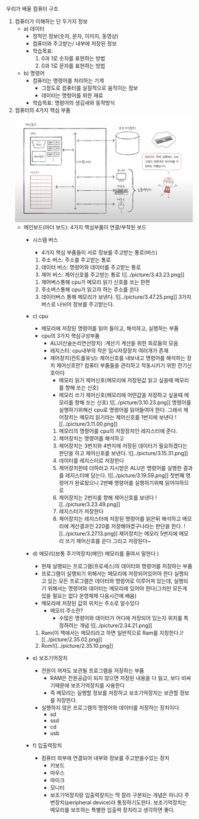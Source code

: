 우리가 배울 컴퓨터 구조
1. 컴퓨터가 이해하는 단 두가지 정보
	- a) 데이터
		- 정적인 정보(숫자, 문자, 이미지, 동영상)
		- 컴퓨터와 주고받는/ 내부에 저장된 정보
		- 학습목표:
			1. 0과 1로 숫자를 표현하는 방법
			2. 0과 1로 문자를 표현하는 방법
	- b) 명령어
		- 컴퓨터는 명령어를 처리하는 기계
			- 그정도로 컴퓨터를 실질적으로 움직이는 정보
			- 데이터는 명령어를 위한 재료
		- 학습목표: 명령어의 생김새와 동작방식
2. 컴퓨터의 4가지 핵심 부품![](../picture/2.40.46.png)
	- 메인보드(마더 보드): 4가지 핵심부품이 연결/부착된 보드
		- 시스템 버스
			- 4가지 핵심 부품들이 서로 정보를 주고받는 통로(버스)
			1) 주소 버스: 주소를 주고받는 통로
			2) 데이터 버스: 명령어와 데이터를 주고받는 통로
			3) 제어 버스: 제어신호를 주고받는 통로
			![[../picture/3.43.23.png]]
			1. 제어버스통해 cpu가 메모리 읽기 신호를 쏘는 한편
			2. 주소버스통해 cpu가 읽고자 하는 주소를 쏜다
			3. 데이터버스 통해 메모리가 보낸다.
			![[../picture/3.47.25.png]]
			3가지 버스로 나뉘어 정보를 주고받는다.
		- c) cpu
			- 메모리에 저장된 명령어를 읽어 들이고, 해석하고, 실행하는 부품
			- cpu의 3가지 핵심구성부품
				- ALU(산술논리연산장치) :계산기
					계산을 위한 회로들의 모음
				- 레지스터: cpu내부의 작은 임시저장장치
					여러개가 존재
				- 제어장치(컨트롤유닛): 제어신호를 내보내고 명령어를 해석하는 장치
					제어신호란? 컴퓨터 부품들을 관리하고 작동시키기 위한 전기신호이다
					- 메모리 읽기 제어신호(메모리에 저장된값 읽고 싶을때 메모리를 향해 쏘는 신호)
					- 메모리 쓰기 제어신호(메모리에 어떤값을 저장하고 싶을때 메모리를 향해 쏘는 신호)
					![[../picture/3.10.23.png]]
					명령어를 실행하기위해선 cpu로 명령어를 읽어들여야 한다.
					그래서 제어장치는 메모리 읽기라는 제어신호를 1번지에 보낸다
					![[../picture/3.11.00.png]]
					1. 메모리의 명령어를 cpu의 저장장치인 레지스터에 준다.
					2. 제어장치는 명령어를 해석하고 
					3. 제어장치는 3번지와 4번지에 저장된 데이터가 필요하겠다는 판단을 하고 제어신호를 보낸다.
					![[../picture/3.15.31.png]]
					1. 데이터를 레지스터로 저장한다
					2. 제어장치한테 더하라고 지시받은 ALU은 명령어를 실행한 결과를 레지스터에 담는다. 
					![[../picture/3.19.59.png]]
					첫번째 명령어가 완료됬으니 2번째 명령어를 실행하기위해 읽어야하므로
					1. 제어장치는 2번지를 향해 제어신호를 보낸다
					![[../picture/3.23.49.png]]
					2. 레지스터가 저장한다
					3. 제어장치는 레지스터에 저장된 명령어를 읽은뒤 해석하고 메모리에 계산결과인 220를 저장해야겠구나라는 판단을 한다.
					![[../picture/3.27.13.png]]
					제어장치는 메모리 5번지에 메모리 쓰기 제어신호를 쏜다 그리고 저장된다~
		- d) 메모리(보통 주기억장치(메인) 메모리를 줄여서 말한다 )
			- 현재 실행되는 프로그램(프로세스)의 데이터와 명령어를 저장하는 부품
			- 프로그램이 실행되기 위해서는 메모리에 저장되어있어야 한다
				실행되고 있는 모든 프로그램은 데이터와 명령어로 이루어져 있는데, 실행되기 위해서는 명령어와 데이터는 메모리에 있어야 한다(그치만 모든게 있을 필요는 없다 운영체제 다음시간에 배움)
			- 메모리에 저장된 값의 위치는 주소로 알수있다
				-  메모리 주소란?
					- 수많은 명령어와 데이터가 어디에 저장되어 있는지 위치를 특정하려는 개념
			![[../picture/2.34.21.png]]
			 
			1)  Ram(이 책에서는 메모리라고 하면 일반적으로 Ram를 지칭한다.)![[../picture/2.35.02.png]]
			2) Rom![[../picture/2.35.10.png]]
		- e) 보조기억장치
			- 전원이 꺼져도 보관될 프로그램을 저장하는 부품
				- RAM은 전원공급이 되지 않으면 저장된 내용을 다 잃고, 보다 비싸기때문에 보조기억장치를 사용한다
				- 즉 메모리는 실행할 정보를 저장하고 보조기억장치는 보관할 정보를 저장한다.
			- 실행하지 않은 프로그램의 명령어와 데이터를 저장하는 장치이다.
				- sd
				- ssd
				- cd
				- usb
		- f) 입출력장치
			- 컴퓨터 외부에 연결되어 내부와 정보를 주고받을수있는 장치
				- 키보드
				- 마우스
				- 마이크
				- 모니터
				- 보조기억장치랑 입출력장치는 딱 잘라 구분되는 개념은 아니다 주변장치(peripheral device)라 통칭하기도한다. 보조기억장치는 메모리를 보조하는 특별한 입출력 장치라고 생각하면 좋다.
